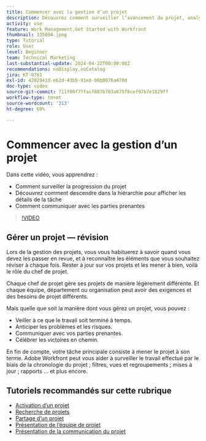 ```yaml
---
title: Commencer avec la gestion d’un projet
description: Découvrez comment surveiller l’avancement du projet, analyser en profondeur pour afficher les détails de la tâche et communiquer avec les parties prenantes.
activity: use
feature: Work Management,Get Started with Workfront
thumbnail: 335094.jpeg
type: Tutorial
role: User
level: Beginner
team: Technical Marketing
last-substantial-update: 2024-04-22T00:00:00Z
recommendations: noDisplay,noCatalog
jira: KT-8781
exl-id: 4202941d-eb2d-43b5-91e8-06b0076a470d
doc-type: video
source-git-commit: 711f00f77facf887b703a075f8cef97b7e1829ff
workflow-type: tm+mt
source-wordcount: '213'
ht-degree: 60%

---
```


# Commencer avec la gestion d’un projet

Dans cette vidéo, vous apprendrez :

* Comment surveiller la progression du projet
* Découvrez comment descendre dans la hiérarchie pour afficher les détails de la tâche
* Comment communiquer avec les parties prenantes

>[!VIDEO](https://video.tv.adobe.com/v/335094/?quality=12&learn=on)

## Gérer un projet — révision

Lors de la gestion des projets, vous vous habituerez à savoir quand vous devez les passer en revue, et à reconnaître les éléments que vous souhaitez réviser à chaque fois. Rester à jour sur vos projets et les mener à bien, voilà le rôle du chef de projet.

Chaque chef de projet gère ses projets de manière légèrement différente. Et chaque équipe, département ou organisation peut avoir des exigences et des besoins de projet différents.

Mais quelle que soit la manière dont vous gérez un projet, vous pouvez :

* Veiller à ce que le travail soit terminé à temps.
* Anticiper les problèmes et les risques.
* Communiquer avec vos parties prenantes.
* Célébrer les victoires en chemin.

En fin de compte, votre tâche principale consiste à mener le projet à son terme. Adobe Workfront peut vous aider à surveiller le travail effectué par le biais de la chronologie du projet ; filtres, vues et regroupements ; mises à jour ; rapports ... et plus encore.

<!---
learn more urls
3 universal principles of project management
What is a project manager?
Project management knowledge areas
9 best practices for effective project management
10 work management problems and how to solve them
--->

## Tutoriels recommandés sur cette rubrique

* [Activation d’un projet](https://experienceleague.adobe.com/en/docs/workfront-learn/tutorials-workfront/manage-work/projects/take-a-project-live.md)
* [Recherche de projets](https://experienceleague.adobe.com/en/docs/workfront-learn/tutorials-workfront/manage-work/projects/find-projects.md)
* [Partage d’un projet](https://experienceleague.adobe.com/en/docs/workfront-learn/tutorials-workfront/manage-work/projects/share-a-project.md)
* [Présentation de l’équipe de projet](https://experienceleague.adobe.com/en/docs/workfront-learn/tutorials-workfront/manage-work/projects/understand-the-project-team.md)
* [Présentation de la communication du projet](https://experienceleague.adobe.com/en/docs/workfront-learn/tutorials-workfront/manage-work/projects/understand-project-communication.md)
